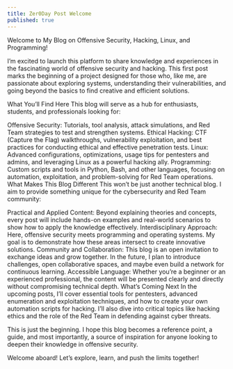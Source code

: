 ```yaml
---
title: Zer0Day Post Welcome
published: true
---
```


Welcome to My Blog on Offensive Security, Hacking, Linux, and Programming!

I’m excited to launch this platform to share knowledge and experiences in the fascinating world of offensive security and hacking. This first post marks the beginning of a project designed for those who, like me, are passionate about exploring systems, understanding their vulnerabilities, and going beyond the basics to find creative and efficient solutions.

What You’ll Find Here
This blog will serve as a hub for enthusiasts, students, and professionals looking for:

Offensive Security: Tutorials, tool analysis, attack simulations, and Red Team strategies to test and strengthen systems.
Ethical Hacking: CTF (Capture the Flag) walkthroughs, vulnerability exploitation, and best practices for conducting ethical and effective penetration tests.
Linux: Advanced configurations, optimizations, usage tips for pentesters and admins, and leveraging Linux as a powerful hacking ally.
Programming: Custom scripts and tools in Python, Bash, and other languages, focusing on automation, exploitation, and problem-solving for Red Team operations.
What Makes This Blog Different
This won’t be just another technical blog. I aim to provide something unique for the cybersecurity and Red Team community:

Practical and Applied Content: Beyond explaining theories and concepts, every post will include hands-on examples and real-world scenarios to show how to apply the knowledge effectively.
Interdisciplinary Approach: Here, offensive security meets programming and operating systems. My goal is to demonstrate how these areas intersect to create innovative solutions.
Community and Collaboration: This blog is an open invitation to exchange ideas and grow together. In the future, I plan to introduce challenges, open collaborative spaces, and maybe even build a network for continuous learning.
Accessible Language: Whether you’re a beginner or an experienced professional, the content will be presented clearly and directly without compromising technical depth.
What’s Coming Next
In the upcoming posts, I’ll cover essential tools for pentesters, advanced enumeration and exploitation techniques, and how to create your own automation scripts for hacking. I’ll also dive into critical topics like hacking ethics and the role of the Red Team in defending against cyber threats.

This is just the beginning. I hope this blog becomes a reference point, a guide, and most importantly, a source of inspiration for anyone looking to deepen their knowledge in offensive security.

Welcome aboard! Let’s explore, learn, and push the limits together!






